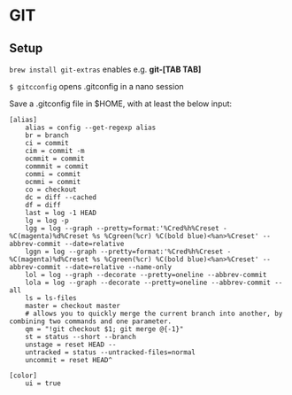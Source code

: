 # GIT

## Setup



`brew install git-extras` 
enables e.g. **git-[TAB TAB]**

`$ gitcconfig` opens .gitconfig in a nano session 

Save a .gitconfig file in $HOME, with at least the below input:

```
[alias]
    alias = config --get-regexp alias
    br = branch
    ci = commit
    cim = commit -m
    ocmmit = commit
    commmit = commit
    commi = commit
    ocmmi = commit
    co = checkout
    dc = diff --cached
    df = diff
    last = log -1 HEAD
    lg = log -p
    lgg = log --graph --pretty=format:'%Cred%h%Creset -%C(magenta)%d%Creset %s %Cgreen(%cr) %C(bold blue)<%an>%Creset' --abbrev-commit --date=relative
    lggn = log --graph --pretty=format:'%Cred%h%Creset -%C(magenta)%d%Creset %s %Cgreen(%cr) %C(bold blue)<%an>%Creset' --abbrev-commit --date=relative --name-only
    lol = log --graph --decorate --pretty=oneline --abbrev-commit
    lola = log --graph --decorate --pretty=oneline --abbrev-commit --all
    ls = ls-files
    master = checkout master
    # allows you to quickly merge the current branch into another, by combining two commands and one parameter.
    qm = "!git checkout $1; git merge @{-1}"
    st = status --short --branch
    unstage = reset HEAD --
    untracked = status --untracked-files=normal
    uncommit = reset HEAD^

[color]
    ui = true
```

